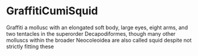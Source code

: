 # GraffitiCumiSquid
Graffiti a mollusc with an elongated soft body, large eyes, eight arms, and two tentacles in the superorder Decapodiformes, though many other molluscs within the broader Neocoleoidea are also called squid despite not strictly fitting these
